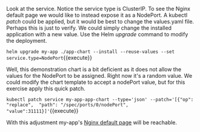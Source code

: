 Look at the service. Notice the service type is ClusterIP. To see the Nginx default page we would like to instead expose it as a NodePort. A kubectl _patch_ could be applied, but it would be best to change the values.yaml file. Perhaps this is just to verify. We could simply change the installed application with a new value. Use the Helm _upgrade_ command to modify the deployment.

`helm upgrade my-app ./app-chart --install --reuse-values --set service.type=NodePort`{{execute}}

Well, this demonstration chart is a bit deficient as it does not allow the values for the NodePort to be assigned. Right now it's a random value. We could modify the chart template to accept a nodePort value, but for this exercise apply this quick patch.

`kubectl patch service my-app-app-chart --type='json' --patch='[{"op": "replace",  "path": "/spec/ports/0/nodePort", "value":31111}]'`{{execute}}

With this adjustment my-app's [Nginx default page](https://[[HOST_SUBDOMAIN]]-31112-[[KATACODA_HOST]].environments.katacoda.com/) will be reachable.
